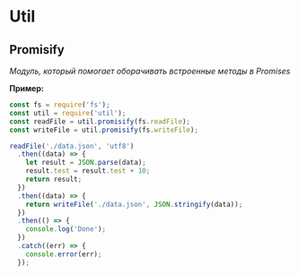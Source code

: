 # Util

## Promisify

*Модуль, который помогает оборачивать встроенные методы в Promises*

**Пример:**

```javascript
const fs = require('fs');
const util = require('util');
const readFile = util.promisify(fs.readFile);
const writeFile = util.promisify(fs.writeFile);

readFile('./data.json', 'utf8')
  .then((data) => {
    let result = JSON.parse(data);
    result.test = result.test + 10;
    return result;
  })
  .then((data) => {
    return writeFile('./data.json', JSON.stringify(data));
  })
  .then(() => {
    console.log('Done');
  })
  .catch((err) => {
    console.error(err);
  });
```